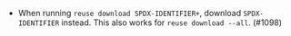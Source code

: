 - When running `reuse download SPDX-IDENTIFIER+`, download `SPDX-IDENTIFIER`
  instead. This also works for `reuse download --all`. (#1098)
